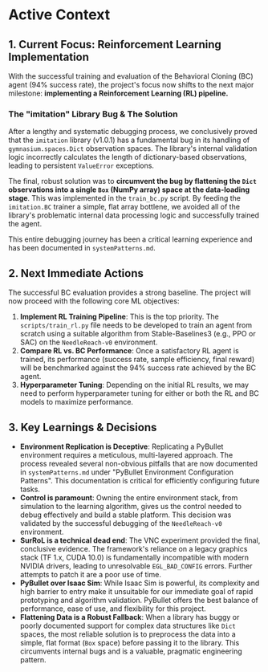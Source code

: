 # Active Context

## 1. Current Focus: Reinforcement Learning Implementation
With the successful training and evaluation of the Behavioral Cloning (BC) agent (94% success rate), the project's focus now shifts to the next major milestone: **implementing a Reinforcement Learning (RL) pipeline.**

### The "imitation" Library Bug & The Solution
After a lengthy and systematic debugging process, we conclusively proved that the `imitation` library (v1.0.1) has a fundamental bug in its handling of `gymnasium.spaces.Dict` observation spaces. The library's internal validation logic incorrectly calculates the length of dictionary-based observations, leading to persistent `ValueError` exceptions.

The final, robust solution was to **circumvent the bug by flattening the `Dict` observations into a single `Box` (NumPy array) space at the data-loading stage**. This was implemented in the `train_bc.py` script. By feeding the `imitation.BC` trainer a simple, flat array bottlene, we avoided all of the library's problematic internal data processing logic and successfully trained the agent.

This entire debugging journey has been a critical learning experience and has been documented in `systemPatterns.md`.

## 2. Next Immediate Actions
The successful BC evaluation provides a strong baseline. The project will now proceed with the following core ML objectives:

1.  **Implement RL Training Pipeline**: This is the top priority. The `scripts/train_rl.py` file needs to be developed to train an agent from scratch using a suitable algorithm from Stable-Baselines3 (e.g., PPO or SAC) on the `NeedleReach-v0` environment.
2.  **Compare RL vs. BC Performance**: Once a satisfactory RL agent is trained, its performance (success rate, sample efficiency, final reward) will be benchmarked against the 94% success rate achieved by the BC agent.
3.  **Hyperparameter Tuning**: Depending on the initial RL results, we may need to perform hyperparameter tuning for either or both the RL and BC models to maximize performance.

## 3. Key Learnings & Decisions
-   **Environment Replication is Deceptive**: Replicating a PyBullet environment requires a meticulous, multi-layered approach. The process revealed several non-obvious pitfalls that are now documented in `systemPatterns.md` under "PyBullet Environment Configuration Patterns". This documentation is critical for efficiently configuring future tasks.
-   **Control is paramount**: Owning the entire environment stack, from simulation to the learning algorithm, gives us the control needed to debug effectively and build a stable platform. This decision was validated by the successful debugging of the `NeedleReach-v0` environment.
-   **SurRoL is a technical dead end**: The VNC experiment provided the final, conclusive evidence. The framework's reliance on a legacy graphics stack (TF 1.x, CUDA 10.0) is fundamentally incompatible with modern NVIDIA drivers, leading to unresolvable `EGL_BAD_CONFIG` errors. Further attempts to patch it are a poor use of time.
-   **PyBullet over Isaac Sim**: While Isaac Sim is powerful, its complexity and high barrier to entry make it unsuitable for our immediate goal of rapid prototyping and algorithm validation. PyBullet offers the best balance of performance, ease of use, and flexibility for this project.
-   **Flattening Data is a Robust Fallback**: When a library has buggy or poorly documented support for complex data structures like `Dict` spaces, the most reliable solution is to preprocess the data into a simple, flat format (`Box` space) before passing it to the library. This circumvents internal bugs and is a valuable, pragmatic engineering pattern.
